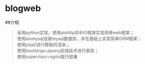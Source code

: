 # blogweb
##介绍
> 采用python实现，使用aiohttp异步IO框架实现简单web框架；<br>使用aiomysql连接mysql数据库，并在基础上实现简单ORM框架；<br>使用jinja2进行模板的渲染；<br>使用bootstrap+jquery前端技术进行表现；<br>使用supervisor+ngnix就行部署

